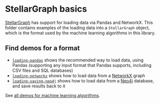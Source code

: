 # StellarGraph basics

[StellarGraph](https://github.com/stellargraph/stellargraph) has support for loading data via Pandas and NetworkX. This folder contains examples of the loading data into a `StellarGraph` object, which is the format used by the machine learning algorithms in this library.

## Find demos for a format

- [`loading-pandas`](loading-pandas.ipynb) shows the recommended way to load data, using Pandas (supporting any input format that Pandas supports, including CSV files and SQL databases)
- [`loading-networkx`](loading-networkx.ipynb) shows how to load data from a [NetworkX](https://networkx.github.io) graph
- [`loading-saving-neo4j`](loading-saving-neo4j.ipynb) shows how to load data from a [Neo4j](https://neo4j.com) database, and save results back to it

See [all demos for machine learning algorithms](../README.md).
